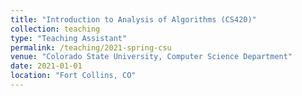 ```yaml
---
title: "Introduction to Analysis of Algorithms (CS420)"
collection: teaching
type: "Teaching Assistant"
permalink: /teaching/2021-spring-csu
venue: "Colorado State University, Computer Science Department"
date: 2021-01-01
location: "Fort Collins, CO"
---
```



